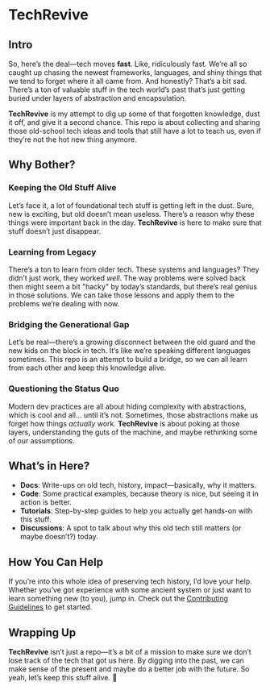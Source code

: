 # TechRevive

## Intro

So, here’s the deal—tech moves **fast**. Like, ridiculously fast. We’re all so caught up chasing the newest frameworks, languages, and shiny things that we tend to forget where it all came from. And honestly? That’s a bit sad. There’s a ton of valuable stuff in the tech world’s past that’s just getting buried under layers of abstraction and encapsulation.

**TechRevive** is my attempt to dig up some of that forgotten knowledge, dust it off, and give it a second chance. This repo is about collecting and sharing those old-school tech ideas and tools that still have a lot to teach us, even if they’re not the hot new thing anymore.

## Why Bother?

### **Keeping the Old Stuff Alive**

Let’s face it, a lot of foundational tech stuff is getting left in the dust. Sure, new is exciting, but old doesn’t mean useless. There’s a reason why these things were important back in the day. **TechRevive** is here to make sure that stuff doesn’t just disappear.

### **Learning from Legacy**

There’s a ton to learn from older tech. These systems and languages? They didn’t just work, they worked *well*. The way problems were solved back then might seem a bit "hacky" by today’s standards, but there’s real genius in those solutions. We can take those lessons and apply them to the problems we’re dealing with now.

### **Bridging the Generational Gap**

Let’s be real—there’s a growing disconnect between the old guard and the new kids on the block in tech. It’s like we’re speaking different languages sometimes. This repo is an attempt to build a bridge, so we can all learn from each other and keep this knowledge alive.

### **Questioning the Status Quo**

Modern dev practices are all about hiding complexity with abstractions, which is cool and all... until it’s not. Sometimes, those abstractions make us forget how things *actually* work. **TechRevive** is about poking at those layers, understanding the guts of the machine, and maybe rethinking some of our assumptions.

## What’s in Here?

- **Docs**: Write-ups on old tech, history, impact—basically, why it matters.
- **Code**: Some practical examples, because theory is nice, but seeing it in action is better.
- **Tutorials**: Step-by-step guides to help you actually get hands-on with this stuff.
- **Discussions**: A spot to talk about why this old tech still matters (or maybe doesn’t?) today.

## How You Can Help

If you’re into this whole idea of preserving tech history, I’d love your help. Whether you’ve got experience with some ancient system or just want to learn something new (to you), jump in. Check out the [Contributing Guidelines](link-to-contributing-guidelines) to get started.

## Wrapping Up

**TechRevive** isn’t just a repo—it’s a bit of a mission to make sure we don’t lose track of the tech that got us here. By digging into the past, we can make sense of the present and maybe do a better job with the future. So yeah, let’s keep this stuff alive. 🚀

